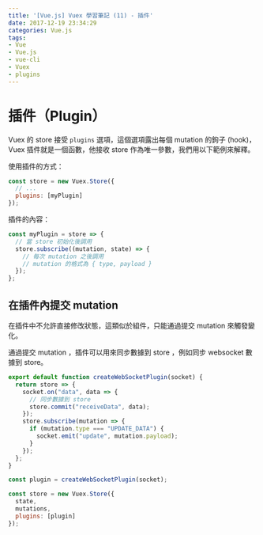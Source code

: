 ```yaml
---
title: '[Vue.js] Vuex 學習筆記 (11) - 插件'
date: 2017-12-19 23:34:29
categories: Vue.js
tags:
- Vue
- Vue.js
- vue-cli
- Vuex
- plugins
---
```


# 插件（Plugin）

Vuex 的 store 接受 `plugins` 選項，這個選項露出每個 mutation 的鉤子 (hook)， Vuex 插件就是一個函數，他接收 store 作為唯一參數，我們用以下範例來解釋。

<!-- more -->

使用插件的方式：

```js
const store = new Vuex.Store({
  // ...
  plugins: [myPlugin]
});
```

插件的內容：

```js
const myPlugin = store => {
  // 當 store 初始化後調用
  store.subscribe((mutation, state) => {
    // 每次 mutation 之後調用
    // mutation 的格式為 { type, payload }
  });
};
```

## 在插件內提交 mutation

在插件中不允許直接修改狀態，這類似於組件，只能通過提交 mutation 來觸發變化。

通過提交 mutation ，插件可以用來同步數據到 store ，例如同步 websocket 數據到 store。

```js
export default function createWebSocketPlugin(socket) {
  return store => {
    socket.on("data", data => {
      // 同步數據到 store
      store.commit("receiveData", data);
    });
    store.subscribe(mutation => {
      if (mutation.type === "UPDATE_DATA") {
        socket.emit("update", mutation.payload);
      }
    });
  };
}
```

```js
const plugin = createWebSocketPlugin(socket);

const store = new Vuex.Store({
  state,
  mutations,
  plugins: [plugin]
});
```
